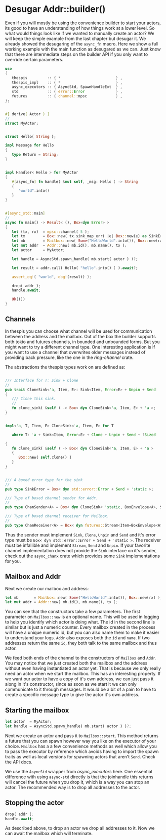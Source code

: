 # Desugar Addr::builder()

Even if you will mostly be using the convenience builder to start your actors, its good to have an understanding of how things work at a lower level. So what would things look like if we wanted to manually create an actor? We will keep the simple example from the last chapter but desugar it. We already showed the desugaring of the `async_fn` macro. Here we show a full working example with the main function as desugared as we can. Just know that there are intermediate steps on the builder API if you only want to override certain parameters.

```rust
use
{
   thespis         :: { *                         } ,
   thespis_impl    :: { *                         } ,
   async_executors :: { AsyncStd, SpawnHandleExt  } ,
   std             :: { error::Error              } ,
   futures         :: { channel::mpsc             } ,
};


#[ derive( Actor ) ]
//
struct MyActor;


struct Hello( String );

impl Message for Hello
{
   type Return = String;
}


impl Handler< Hello > for MyActor
{
   #[async_fn] fn handle( &mut self, _msg: Hello ) -> String
   {
      "world".into()
   }
}


#[async_std::main]
//
async fn main() -> Result< (), Box<dyn Error> >
{
   let (tx, rx)  = mpsc::channel( 5 );
   let tx        = Box::new( tx.sink_map_err( |e| Box::new(e) as SinkError ) );
   let mb        = Mailbox::new( Some("HelloWorld".into()), Box::new(rx) );
   let mut addr  = Addr::new( mb.id(), mb.name(), tx );
   let actor     = MyActor;

   let handle = AsyncStd.spawn_handle( mb.start( actor ) )?;

   let result = addr.call( Hello( "hello".into() ) ).await?;

   assert_eq!( "world", dbg!(result) );

   drop( addr );
   handle.await;

   Ok(())
}
```

## Channels

In thespis you can choose what channel will be used for communication between the address and the mailbox. Out of the box the builder supports both tokio and futures channels, in bounded and unbounded forms. But you might want to try a different channel type. One interesting application is if you want to use a channel that overwrites older messages instead of providing back pressure, like the one in the _ring-channel_ crate.

The abstractions the thespis types work on are defined as:
```rust

/// Interface for T: Sink + Clone
//
pub trait CloneSink<'a, Item, E>: Sink<Item, Error=E> + Unpin + Send
{
   /// Clone this sink.
   //
   fn clone_sink( &self ) -> Box< dyn CloneSink<'a, Item, E> + 'a >;
}


impl<'a, T, Item, E> CloneSink<'a, Item, E> for T

   where T: 'a + Sink<Item, Error=E> + Clone + Unpin + Send + ?Sized

{
   fn clone_sink( &self ) -> Box< dyn CloneSink<'a, Item, E> + 'a >
   {
      Box::new( self.clone() )
   }
}


/// A boxed error type for the sink
//
pub type SinkError = Box< dyn std::error::Error + Send + 'static >;

/// Type of boxed channel sender for Addr.
//
pub type ChanSender<A> = Box< dyn CloneSink< 'static, BoxEnvelope<A>, SinkError> >;

/// Type of boxed channel receiver for Mailbox.
//
pub type ChanReceiver<A> = Box< dyn futures::Stream<Item=BoxEnvelope<A>> + Send + Unpin >;
```

Thus the sender must implement `Sink`, `Clone`, `Unpin` and `Send` and it's error type must be `Box< dyn std::error::Error + Send + 'static >`. The receiver must be infallible and implement `Stream`, `Send` and `Unpin`. If your favorite channel implementation does not provide the `Sink` interface on it's sender, check out the `async_chanx` crate which provides some `Sink` implementations for you.

## Mailbox and Addr

Next we create our mailbox and address:

```rust
let mb       = Mailbox::new( Some("HelloWorld".into()), Box::new(rx) );
let mut addr = Addr::new( mb.id(), mb.name(), tx );
```

You can see that the constructors take a few parameters. The first parameter on `Mailbox::new` is an optional name. This will be used in logging to help you identify which actor is doing what. The id in the second line is similar but is just a numeric counter. Every mailbox created in the process will have a unique numeric id, but you can also name them to make it easier to understand your logs. `Addr` also exposes both the `id` and `name`. If two addresses return the same `id`, they both talk to the same mailbox and thus actor.

We feed both ends of the channel to the constructors of `Mailbox` and `Addr`. You may notice that we just created both the mailbox and the address without even having instantiated an actor yet. That is because we only really need an actor when we start the mailbox. This has an interesting property. If we want our actor to have a copy of it's own address, we can just pass it along in it's constructor, since as soon as we start it we can only communicate to it through messages. It would be a bit of a pain to have to create a specific message type to give the actor it's own address.

## Starting the mailbox

```rust
let actor  = MyActor;
let handle = AsyncStd.spawn_handle( mb.start( actor ) )?;
```

Next we create an actor and pass it to `Mailbox::start`. This method returns a future that you can spawn however way you like on the executor of your choice. `Mailbox` has a a few convenience methods as well which allow you to pass the executor by reference which avoids having to import the spawn traits as well as local versions for spawning actors that aren't `Send`. Check the API docs.

We use the `AsyncStd` wrapper from _async_executors_ here. One essential difference with using `async-std` directly is that the joinhandle this returns will cancel the future when you drop it, which is a way you can stop an actor. The recommended way is to drop all addresses to the actor.

## Stopping the actor

```rust
drop( addr );
handle.await;
```

As described above, to drop an actor we drop all addresses to it. Now we can await the mailbox which will terminate.
